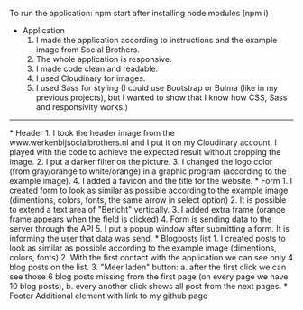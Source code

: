 To run the application: npm start after installing node modules (npm i)

* Application
    1. I made the application according to instructions and the example image from Social Brothers.
    2. The whole application is responsive.
    3. I made code clean and readable.
    4. I used Cloudinary for images.
    5. I used Sass for styling (I could use Bootstrap or Bulma (like in my previous projects), but I wanted to show that I know how CSS, Sass and responsivity works.)
<hr>
* Header
    1. I took the header image from the www.werkenbijsocialbrothers.nl and I put it on my Cloudinary account. I played with the code to achieve the expected result without cropping the image.
    2. I put a darker filter on the picture.
    3. I changed the logo color (from gray/orange to white/orange) in a graphic program (according to the example image).
    4. I added a favicon and the title for the website.
* Form
    1. I created form to look as similar as possible according to the example image (dimentions, colors, fonts, the same arrow in select option)
    2. It is possible to extend a text area of "Bericht" vertically.
    3. I added extra frame (orange frame appears when the field is clicked)
    4. Form is sending data to the server through the API
    5. I put a popup window after submitting a form. It is informing the user that data was send.
* Blogposts list
    1. I created posts to look as similar as possible according to the example image (dimentions, colors, fonts)
    2. With the first contact with the application we can see only 4 blog posts on the list.
    3. "Meer laden" button:
        a. after the first click we can see those 6 blog posts missing from the first page (on every page we have 10 blog posts),
        b. every another click shows all post from the next pages. 
* Footer
    Additional element with link to my github page



